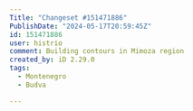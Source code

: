```yaml
---
Title: "Changeset #151471886"
PublishDate: "2024-05-17T20:59:45Z"
id: 151471886
user: histrio
comment: Building contours in Mimoza region
created_by: iD 2.29.0
tags:
  - Montenegro
  - Budva

---
```


